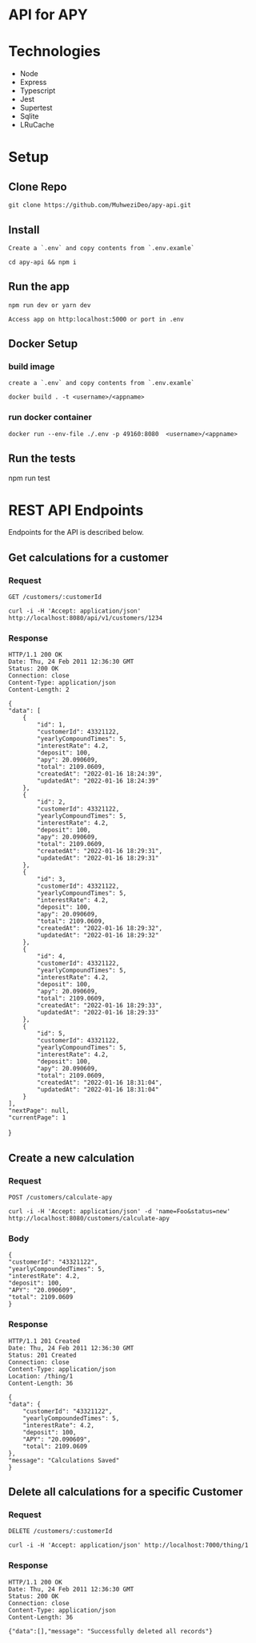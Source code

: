 # API for  APY

# Technologies
 - Node
 - Express
 - Typescript
 - Jest
 - Supertest
 - Sqlite
 - LRuCache


# Setup
## Clone Repo

    git clone https://github.com/MuhweziDeo/apy-api.git

## Install
    Create a `.env` and copy contents from `.env.examle`

    cd apy-api && npm i


## Run the app

    npm run dev or yarn dev

    Access app on http:localhost:5000 or port in .env

## Docker Setup

### build image
    create a `.env` and copy contents from `.env.examle`

    docker build . -t <username>/<appname>

### run docker container
    docker run --env-file ./.env -p 49160:8080  <username>/<appname>

## Run the tests

   npm run test


# REST API Endpoints

Endpoints for the API is described below.

## Get calculations for a customer

### Request

`GET /customers/:customerId`

    curl -i -H 'Accept: application/json' http://localhost:8080/api/v1/customers/1234

### Response

    HTTP/1.1 200 OK
    Date: Thu, 24 Feb 2011 12:36:30 GMT
    Status: 200 OK
    Connection: close
    Content-Type: application/json
    Content-Length: 2

    {
    "data": [
        {
            "id": 1,
            "customerId": 43321122,
            "yearlyCompoundTimes": 5,
            "interestRate": 4.2,
            "deposit": 100,
            "apy": 20.090609,
            "total": 2109.0609,
            "createdAt": "2022-01-16 18:24:39",
            "updatedAt": "2022-01-16 18:24:39"
        },
        {
            "id": 2,
            "customerId": 43321122,
            "yearlyCompoundTimes": 5,
            "interestRate": 4.2,
            "deposit": 100,
            "apy": 20.090609,
            "total": 2109.0609,
            "createdAt": "2022-01-16 18:29:31",
            "updatedAt": "2022-01-16 18:29:31"
        },
        {
            "id": 3,
            "customerId": 43321122,
            "yearlyCompoundTimes": 5,
            "interestRate": 4.2,
            "deposit": 100,
            "apy": 20.090609,
            "total": 2109.0609,
            "createdAt": "2022-01-16 18:29:32",
            "updatedAt": "2022-01-16 18:29:32"
        },
        {
            "id": 4,
            "customerId": 43321122,
            "yearlyCompoundTimes": 5,
            "interestRate": 4.2,
            "deposit": 100,
            "apy": 20.090609,
            "total": 2109.0609,
            "createdAt": "2022-01-16 18:29:33",
            "updatedAt": "2022-01-16 18:29:33"
        },
        {
            "id": 5,
            "customerId": 43321122,
            "yearlyCompoundTimes": 5,
            "interestRate": 4.2,
            "deposit": 100,
            "apy": 20.090609,
            "total": 2109.0609,
            "createdAt": "2022-01-16 18:31:04",
            "updatedAt": "2022-01-16 18:31:04"
        }
    ],
    "nextPage": null,
    "currentPage": 1
}

## Create a new calculation

### Request

`POST /customers/calculate-apy`

    curl -i -H 'Accept: application/json' -d 'name=Foo&status=new' http://localhost:8080/customers/calculate-apy
### Body
    {
    "customerId": "43321122",
    "yearlyCompoundedTimes": 5,
    "interestRate": 4.2,
    "deposit": 100,
    "APY": "20.090609",
    "total": 2109.0609
    }
### Response

    HTTP/1.1 201 Created
    Date: Thu, 24 Feb 2011 12:36:30 GMT
    Status: 201 Created
    Connection: close
    Content-Type: application/json
    Location: /thing/1
    Content-Length: 36

    {
    "data": {
        "customerId": "43321122",
        "yearlyCompoundedTimes": 5,
        "interestRate": 4.2,
        "deposit": 100,
        "APY": "20.090609",
        "total": 2109.0609
    },
    "message": "Calculations Saved"
    }

## Delete all calculations for a specific Customer

### Request

`DELETE /customers/:customerId`

    curl -i -H 'Accept: application/json' http://localhost:7000/thing/1

### Response

    HTTP/1.1 200 OK
    Date: Thu, 24 Feb 2011 12:36:30 GMT
    Status: 200 OK
    Connection: close
    Content-Type: application/json
    Content-Length: 36

    {"data":[],"message": "Successfully deleted all records"}


